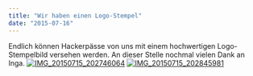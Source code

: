 ```yaml
---
title: "Wir haben einen Logo-Stempel"
date: "2015-07-16"
---
```


Endlich können Hackerpässe von uns mit einem hochwertigen Logo-Stempelbild versehen werden. An dieser Stelle nochmal vielen Dank an Inga. [![IMG_20150715_202746064](../images/IMG_20150715_202746064-300x168.jpg)](https://hackzogtum-coburg.de/wp-content/uploads/2015/07/IMG_20150715_202746064.jpg) [![IMG_20150715_202845981](../images/IMG_20150715_202845981-300x168.jpg)](https://hackzogtum-coburg.de/wp-content/uploads/2015/07/IMG_20150715_202845981.jpg)
